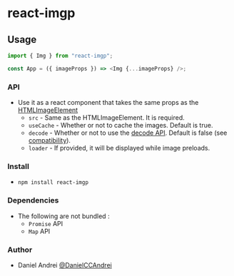 # react-imgp

## Usage

```js
import { Img } from "react-imgp";

const App = ({ imageProps }) => <Img {...imageProps} />;
```

### API

- Use it as a react component that takes the same props as the [HTMLImageElement](https://developer.mozilla.org/en-US/docs/Web/API/HTMLImageElement)
  - `src` - Same as the HTMLImageElement. It is required.
  - `useCache` - Whether or not to cache the images. Default is true.
  - `decode` - Whether or not to use the [decode API](https://developer.mozilla.org/en-US/docs/Web/API/HTMLImageElement/decode). Default is false (see [compatibility](https://developer.mozilla.org/en-US/docs/Web/API/HTMLImageElement/decode#Browser_compatibility)).
  - `loader` - If provided, it will be displayed while image preloads.

### Install

- `npm install react-imgp`

### Dependencies

- The following are not bundled :
  - `Promise` API
  - `Map` API

### Author

- Daniel Andrei [@DanielCCAndrei](https://twitter.com/DanielCCAndrei)
